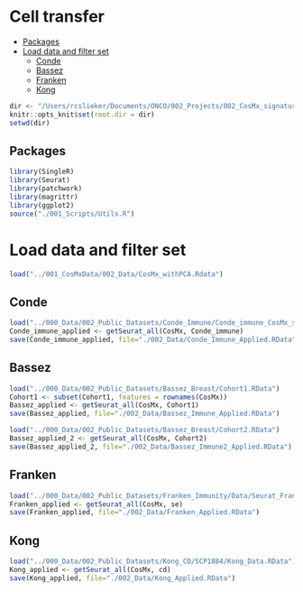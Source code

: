 # Cell transfer


-   [Packages](#packages)
-   [Load data and filter set](#load-data-and-filter-set)
    -   [Conde](#conde)
    -   [Bassez](#bassez)
    -   [Franken](#franken)
    -   [Kong](#kong)

``` r
dir <- "/Users/rcslieker/Documents/ONCO/002_Projects/002_CosMx_signatures//"
knitr::opts_knit$set(root.dir = dir)
setwd(dir)
```

## Packages

``` r
library(SingleR)
library(Seurat)
library(patchwork)
library(magrittr)
library(ggplot2)
source("./001_Scripts/Utils.R")
```

# Load data and filter set

``` r
load("../001_CosMxData/002_Data/CosMx_withPCA.Rdata")
```

## Conde

``` r
load("../000_Data/002_Public_Datasets/Conde_Immune/Conde_immune_CosMx_subset.RData")
Conde_immune_applied <- getSeurat_all(CosMx, Conde_immune)
save(Conde_immune_applied, file="./002_Data/Conde_Immune_Applied.RData")
```

## Bassez

``` r
load("../000_Data/002_Public_Datasets/Bassez_Breast/Cohort1.RData")
Cohort1 <- subset(Cohort1, features = rownames(CosMx))
Bassez_applied <- getSeurat_all(CosMx, Cohort1)
save(Bassez_applied, file="./002_Data/Bassez_Immune_Applied.RData")
```

``` r
load("../000_Data/002_Public_Datasets/Bassez_Breast/Cohort2.RData")
Bassez_applied_2 <- getSeurat_all(CosMx, Cohort2)
save(Bassez_applied_2, file="./002_Data/Bassez_Immune2_Applied.RData")
```

## Franken

``` r
load("../000_Data/002_Public_Datasets/Franken_Immunity/Data/Seurat_Franken.RData")
Franken_applied <- getSeurat_all(CosMx, se)
save(Franken_applied, file="./002_Data/Franken_Applied.RData")
```

## Kong

``` r
load("../000_Data/002_Public_Datasets/Kong_CD/SCP1884/Kong_Data.RData")
Kong_applied <- getSeurat_all(CosMx, cd)
save(Kong_applied, file="./002_Data/Kong_Applied.RData")
```
